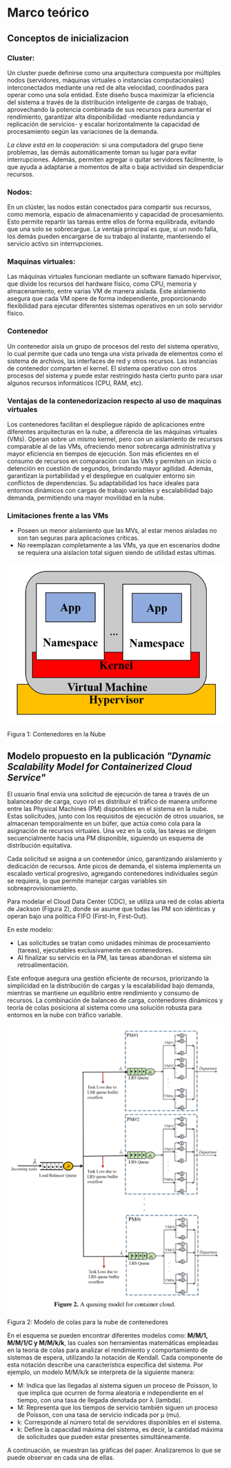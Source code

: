 # Marco teórico 

## **Conceptos de inicializacion**

### Cluster:
Un cluster puede definirse como una arquitectura compuesta por múltiples nodos (servidores, máquinas virtuales o instancias computacionales) interconectados mediante una red de alta velocidad, coordinados para operar como una sola entidad. Este diseño busca maximizar la eficiencia del sistema a través de la distribución inteligente de cargas de trabajo, aprovechando la potencia combinada de sus recursos para aumentar el rendimiento, garantizar alta disponibilidad -mediante redundancia y replicación de servicios- y escalar horizontalmente la capacidad de procesamiento según las variaciones de la demanda.

*La clave está en la cooperación:*  si una computadora del grupo tiene problemas, las demás automáticamente toman su lugar para evitar interrupciones. Además, permiten agregar o quitar servidores fácilmente, lo que ayuda a adaptarse a momentos de alta o baja actividad sin desperdiciar recursos.


### Nodos:
En un clúster, las nodos están conectados para compartir sus recursos, como memoria, espacio de almacenamiento y capacidad de procesamiento. Esto permite repartir las tareas entre ellos de forma equilibrada, evitando que una solo se sobrecargue. La ventaja principal es que, si un nodo falla, los demás pueden encargarse de su trabajo al instante, manteniendo el servicio activo sin interrupciones.

### Maquinas virtuales:
Las máquinas virtuales funcionan mediante un software llamado hipervisor, que divide los recursos del hardware físico, como CPU, memoria y almacenamiento, entre varias VM de manera aislada. Este aislamiento asegura que cada VM opere de forma independiente, proporcionando flexibilidad para ejecutar diferentes sistemas operativos en un solo servidor físico.

### Contenedor

Un contenedor aísla un grupo de procesos del resto del sistema operativo, lo cual permite
que cada uno tenga una vista privada de elementos como el sistema de archivos, las
interfaces de red y otros recursos.
Las instancias de contenedor comparten el kernel. El sistema operativo con otros procesos del sistema y puede estar restringido hasta cierto punto para usar algunos recursos informáticos (CPU, RAM, etc).

### Ventajas de la contenedorizacion respecto al uso de maquinas virtuales

Los contenedores facilitan el despliegue rápido de aplicaciones entre diferentes arquitecturas en la nube, a diferencia de las máquinas virtuales (VMs). Operan sobre un mismo kernel, pero con un aislamiento de recursos comparable al de las VMs, ofreciendo menor sobrecarga administrativa y mayor eficiencia en tiempos de ejecución. Son más eficientes en el consumo de recursos en comparación con las VMs y permiten un inicio o detención en cuestión de segundos, brindando mayor agilidad. Además, garantizan la portabilidad y el despliegue en cualquier entorno sin conflictos de dependencias. Su adaptabilidad los hace ideales para entornos dinámicos con cargas de trabajo variables y escalabilidad bajo demanda, permitiendo una mayor movilidad en la nube.

### Limitaciones frente a las VMs
   * Poseen un menor aislamiento que las MVs, al estar menos aisladas no son tan seguras para aplicaciones críticas.
   * No reemplazan completamente a las VMs, ya que en escenarios dodne se requiera una aislacion total siguen siendo de utilidad    estas ultimas.  



![Figura1](img/figura1.png "Figura 1: Contenedores en la Nube")
<p style="text-align:left;">Figura 1: Contenedores en la Nube</p>


## **Modelo propuesto en la publicación *"Dynamic Scalability Model for Containerized Cloud Service"***

El usuario final envía una solicitud de ejecución de tarea a través de un balanceador de carga, cuyo rol es distribuir el tráfico de manera uniforme entre las Physical Machines (PM) disponibles en el sistema en la nube. Estas solicitudes, junto con los requisitos de ejecución de otros usuarios, se almacenan temporalmente en un búfer, que actúa como cola para la asignación de recursos virtuales. Una vez en la cola, las tareas se dirigen secuencialmente hacia una PM disponible, siguiendo un esquema de distribución equitativa.
&nbsp;

Cada solicitud se asigna a un contenedor único, garantizando aislamiento y dedicación de recursos. Ante picos de demanda, el sistema implementa un escalado vertical progresivo, agregando contenedores individuales según se requiera, lo que permite manejar cargas variables sin sobreaprovisionamiento.
&nbsp;

Para modelar el Cloud Data Center (CDC), se utiliza una red de colas abierta de Jackson (Figura 2), donde se asume que todas las PM son idénticas y operan bajo una política FIFO (First-In, First-Out).

En este modelo:

* Las solicitudes se tratan como unidades mínimas de procesamiento (tareas), ejecutables exclusivamente en contenedores.
* Al finalizar su servicio en la PM, las tareas abandonan el sistema sin retroalimentación.

Este enfoque asegura una gestión eficiente de recursos, priorizando la simplicidad en la distribución de cargas y la escalabilidad bajo demanda, mientras se mantiene un equilibrio entre rendimiento y consumo de recursos. La combinación de balanceo de carga, contenedores dinámicos y teoría de colas posiciona al sistema como una solución robusta para entornos en la nube con tráfico variable.

![Figura2](img/figura2.png "Figura 1: Contenedores en la Nube")
<p style="text-align:left;">Figura 2: Modelo de colas para la nube de contenedores</p>


En el esquema se pueden encontrar diferentes modelos como: **M/M/1, M/M/1/C y M/M/k/k**, las cuales son herramientas matemáticas empleadas en la teoría de colas para analizar el rendimiento y comportamiento de sistemas de espera, utilizando la notación de Kendall.
Cada componente de esta notación describe una característica específica del sistema.
Por ejemplo, un modelo M/M/k/k se interpreta de la siguiente manera:

 * M: Indica que las llegadas al sistema siguen un proceso de Poisson, lo que implica que ocurren de forma aleatoria e independiente  en el tiempo, con una tasa de llegada denotada por λ (lambda).
 * M: Representa que los tiempos de servicio también siguen un proceso de Poisson, con una tasa de servicio indicada por μ (mu).
 * k: Corresponde al número total de servidores disponibles en el sistema.
 * k: Define la capacidad máxima del sistema, es decir, la cantidad máxima de solicitudes que pueden estar presentes simultáneamente.

A continuación, se muestran las gráficas del paper. Analizaremos lo que se puede observar
en cada una de ellas.


